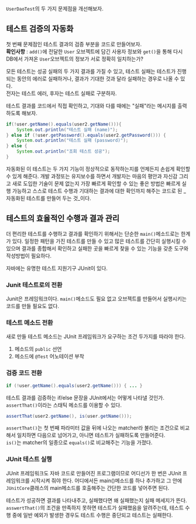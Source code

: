 `UserDaoTest`의 두 가지 문제점을 개선해보자. 


## 테스트 검증의 자동화 

첫 번째 문제점인 테스트 결과의 검증 부분을 코드로 만들어보자.  
**확인사항** : `add()`에 전달한 `User` 오브젝트에 담긴 사용자 정보와 `get()`을 통해 다시 DB에서 가져온 `User`오브젝트의 정보가 서로 정확히 일치하는가? 

모든 테스트는 성공 실패의 두 가지 결과를 가질 수 있고, 테스트 실패는 테스트가 진행되는 동안의 에러로 실패하거나, 결과가 기대한 것과 달라 실패하는 경우로 나올 수 있다.  
전자는 테스트 에러, 후자는 테스트 실패로 구분하자. 

테스트 결과를 코드에서 직접 확인하고, 기대와 다를 때에는 "실패"라는 메시지를 출력하도록 해보자. 

```java
if(!user.getName().equals(user2.getName())){
    System.out.println("테스트 실패 (name)");
} else if (!user.getPassword().equals(user2.getPassword())) {
    System.out.println("테스트 실패 (password)");
} else { 
    System.out.println("조회 테스트 성공");
}
```

자동화된 이 테스트는 두 가지 기능이 정상적으로 동작하는지를 언제든지 손쉽게 확인할 수 있게 해준다. 
개발 과정또는 유지보수를 하면서 개발자는 마음의 평안과 자신감 그리고 새로 도입한 기술이 문제 없는지 가장 빠르게 확인할 수 있는 좋은 방법은 빠르게 실행 가능하고 스스로 테스트 수행과 기대하는 결과에 대한 확인까지 해주는 코드로 된 _자동화된 테스트를 만들어 두는 것_이다. 


## 테스트의 효율적인 수행과 결과 관리 

더 편리한 테스트를 수행하고 결과를 확인하기 위해서는 단순한 `main()`메소드로는 한계가 있다. 
일정한 패턴을 가진 테스트를 만들 수 있고 많은 테스트를 간단히 실행시킬 수 있으며 결과를 종합해서 확인하고 실패한 곳을 빠르게 찾을 수 있는 기능을 갖춘 도구와 작성방법이 필요하다.

자바에는 유명한 테스트 지원기구 JUnit이 있다.

### Junit 테스트로의 전환 
Junit은 프레임워크이다. `main()`메소드도 필요 없고 오브젝트를 만들어서 실행시키는 코드를 만들 필요도 없다. 

### 테스트 메소드 전환
새로 만들 테스트 메소드는 JUnit 프레임워크가 요구하는 조건 두가지를 따라야 한다. 
1. 메소드의 `public` 선언 
2. 메소드에 `@Test` 어노테이션 부착 

### 검증 코드 전환 

```java
if (!user.getName().equals(user2.getName())) { ... }
```
테스트 결과를 검증하는 if/else 문장을 JUnit에서는 어떻게 나타낼 것인가.  
`assertThat()`이라는 스태틱 메소드를 이용할 수 있다. 

``` java
assertThat(user2.getName(), is(user.getName()));
```

`assertThat()`는 첫 번째 파라미터 값을 뒤에 나오는 matcher라 불리는 조건으로 비교해서 일치하면 다음으로 넘어가고, 아니면 테스트가 실패하도록 만들어준다.  
`is()`는 matcher의 일종으로 `equals()`로 비교해주는 기능을 가졌다. 


### JUnit 테스트 실행 
JUnit 프레임워크도 자바 코드로 만들어진 프로그램이므로 어디선가 한 번은 JUnit 프레임워크를 시작시켜 줘야 한다. 어디에서든 main()메소드를 하나 추가하고 그 안에 `JUnitCore`클래스의 main메소드를 호출해주는 간단한 코드를 넣어주면 된다.

테스트가 성공하면 결과를 나타내주고, 실패했다면 왜 실패했는지 실패 메세지가 뜬다. 
`asswertThat()`의 조건을 만족하지 못하면 테스트가 실패했음을 알려주는데, 테스트 수행 중에 일반 예외가 발생한 경우도 테스트 수행은 중단되고 테스트는 실패한다.
 




